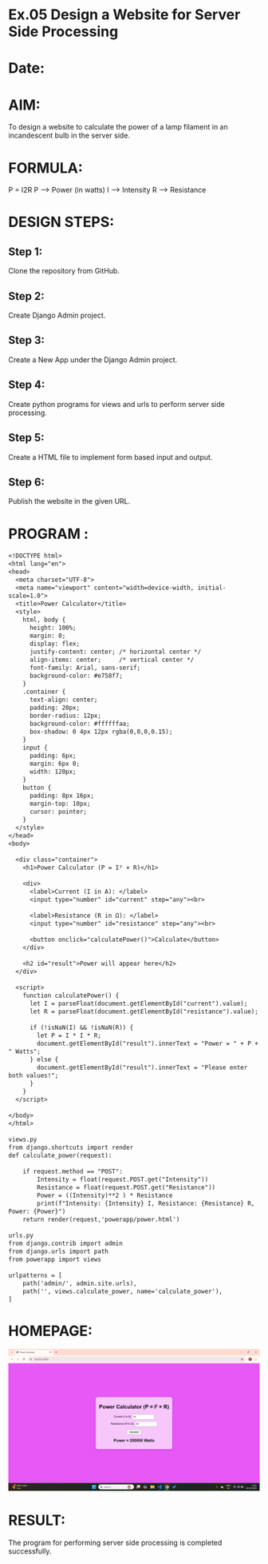 # Ex.05 Design a Website for Server Side Processing
# Date:
# AIM:
To design a website to calculate the power of a lamp filament in an incandescent bulb in the server side.

# FORMULA:
P = I2R
P --> Power (in watts)
 I --> Intensity
 R --> Resistance

# DESIGN STEPS:
## Step 1:
Clone the repository from GitHub.

## Step 2:
Create Django Admin project.

## Step 3:
Create a New App under the Django Admin project.

## Step 4:
Create python programs for views and urls to perform server side processing.

## Step 5:
Create a HTML file to implement form based input and output.

## Step 6:
Publish the website in the given URL.

# PROGRAM :
```
<!DOCTYPE html>
<html lang="en">
<head>
  <meta charset="UTF-8">
  <meta name="viewport" content="width=device-width, initial-scale=1.0">
  <title>Power Calculator</title>
  <style>
    html, body {
      height: 100%;
      margin: 0;
      display: flex;
      justify-content: center; /* horizontal center */
      align-items: center;     /* vertical center */
      font-family: Arial, sans-serif;
      background-color: #e758f7;
    }
    .container {
      text-align: center;
      padding: 20px;
      border-radius: 12px;
      background-color: #ffffffaa;
      box-shadow: 0 4px 12px rgba(0,0,0,0.15);
    }
    input {
      padding: 6px;
      margin: 6px 0;
      width: 120px;
    }
    button {
      padding: 8px 16px;
      margin-top: 10px;
      cursor: pointer;
    }
  </style>
</head>
<body>

  <div class="container">
    <h1>Power Calculator (P = I² × R)</h1>

    <div>
      <label>Current (I in A): </label>
      <input type="number" id="current" step="any"><br>

      <label>Resistance (R in Ω): </label>
      <input type="number" id="resistance" step="any"><br>

      <button onclick="calculatePower()">Calculate</button>
    </div>

    <h2 id="result">Power will appear here</h2>
  </div>

  <script>
    function calculatePower() {
      let I = parseFloat(document.getElementById("current").value);
      let R = parseFloat(document.getElementById("resistance").value);

      if (!isNaN(I) && !isNaN(R)) {
        let P = I * I * R;
        document.getElementById("result").innerText = "Power = " + P + " Watts";
      } else {
        document.getElementById("result").innerText = "Please enter both values!";
      }
    }
  </script>

</body>
</html>

views.py
from django.shortcuts import render 
def calculate_power(request):

    if request.method == "POST":
        Intensity = float(request.POST.get("Intensity"))
        Resistance = float(request.POST.get("Resistance"))
        Power = ((Intensity)**2 ) * Resistance 
        print(f"Intensity: {Intensity} I, Resistance: {Resistance} R, Power: {Power}")
    return render(request,'powerapp/power.html')

urls.py
from django.contrib import admin
from django.urls import path
from powerapp import views

urlpatterns = [
    path('admin/', admin.site.urls),
    path('', views.calculate_power, name='calculate_power'),
]

```
# HOMEPAGE:

![alt text](<Screenshot 2025-10-02 170213.png>)
# RESULT:
The program for performing server side processing is completed successfully.
